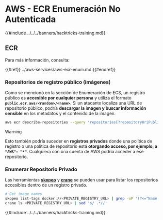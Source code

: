 # AWS - ECR Enumeración No Autenticada

{{#include ../../../banners/hacktricks-training.md}}

## ECR

Para más información, consulta:

{{#ref}}
../aws-services/aws-ecr-enum.md
{{#endref}}

### Repositorios de registro público (imágenes)

Como se mencionó en la sección de Enumeración de ECS, un registro público es **accesible por cualquier persona** y utiliza el formato **`public.ecr.aws/<random>/<name>`**. Si un atacante localiza una URL de repositorio público, podría **descargar la imagen y buscar información sensible** en los metadatos y el contenido de la imagen.
```bash
aws ecr describe-repositories --query 'repositories[?repositoryUriPublic == `true`].repositoryName' --output text
```
> [!WARNING]
> Esto también podría suceder en **registros privados** donde una política de registro o una política de repositorio está **otorgando acceso, por ejemplo, a `"AWS": "*"`**. Cualquiera con una cuenta de AWS podría acceder a ese repositorio.

### Enumerar Repositorio Privado

Las herramientas [**skopeo**](https://github.com/containers/skopeo) y [**crane**](https://github.com/google/go-containerregistry/blob/main/cmd/crane/doc/crane.md) se pueden usar para listar los repositorios accesibles dentro de un registro privado.
```bash
# Get image names
skopeo list-tags docker://<PRIVATE_REGISTRY_URL> | grep -oP '(?<=^Name: ).+'
crane ls <PRIVATE_REGISTRY_URL> | sed 's/ .*//'
```
{{#include ../../../banners/hacktricks-training.md}}

